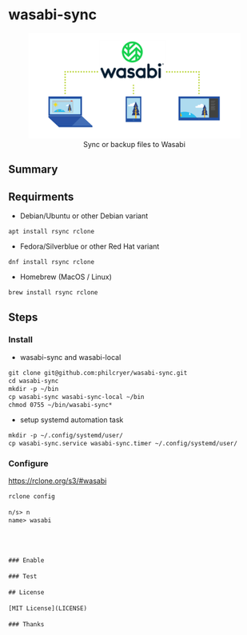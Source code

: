 # wasabi-sync

<figure>
<div align="center" />
    <img src="img/sync-or-backup-files-to-wasabi.png" alt="Sync or backup files to Wasabi" /><br />
    <figcaption>Sync or backup files to Wasabi</figcaption>
</div>
</figure>

## Summary

## Requirments

* Debian/Ubuntu or other Debian variant 

```shell
apt install rsync rclone
```

* Fedora/Silverblue or other Red Hat variant

```shell
dnf install rsync rclone
```

* Homebrew (MacOS / Linux)

```shell
brew install rsync rclone
```

## Steps

### Install

* wasabi-sync and wasabi-local

```shell
git clone git@github.com:philcryer/wasabi-sync.git
cd wasabi-sync
mkdir -p ~/bin
cp wasabi-sync wasabi-sync-local ~/bin
chmod 0755 ~/bin/wasabi-sync*
```

* setup systemd automation task

```shell
mkdir -p ~/.config/systemd/user/
cp wasabi-sync.service wasabi-sync.timer ~/.config/systemd/user/
```



### Configure

https://rclone.org/s3/#wasabi

```shell
rclone config

n/s> n
name> wasabi




### Enable

### Test

## License

[MIT License](LICENSE)

### Thanks
